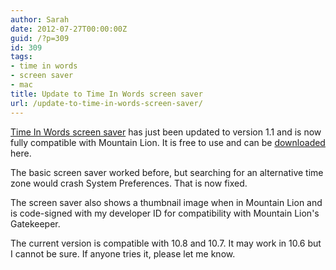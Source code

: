 ```yaml
---
author: Sarah
date: 2012-07-27T00:00:00Z
guid: /?p=309
id: 309
tags:
- time in words
- screen saver
- mac
title: Update to Time In Words screen saver
url: /update-to-time-in-words-screen-saver/
---
```


[Time In Words screen saver][1] has just been updated to version 1.1 and is now fully compatible with Mountain Lion. It is free to use and can be [downloaded][2] here.

The basic screen saver worked before, but searching for an alternative time zone would crash System Preferences. That is now fixed.

The screen saver also shows a thumbnail image when in Mountain Lion and is code-signed with my developer ID for compatibility with Mountain Lion's Gatekeeper.

The current version is compatible with 10.8 and 10.7. It may work in 10.6 but I cannot be sure. If anyone tries it, please let me know.

 [1]: /time-in-words-screen-saver-for-mac/ "Time In Words Screen Saver for Mac"
 [2]: /screensaver/TimeInWords-ScreenSaver.zip
